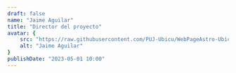 ```yaml
---
draft: false
name: "Jaime Aguilar"
title: "Director del proyecto"
avatar: {
    src: "https://raw.githubusercontent.com/PUJ-Ubicu/WebPageAstro-Ubicu/main/public/Equipo/JaimeAguilar400x400.JPG",
    alt: "Jaime Aguilar"
}
publishDate: "2023-05-01 10:00"
---
```

